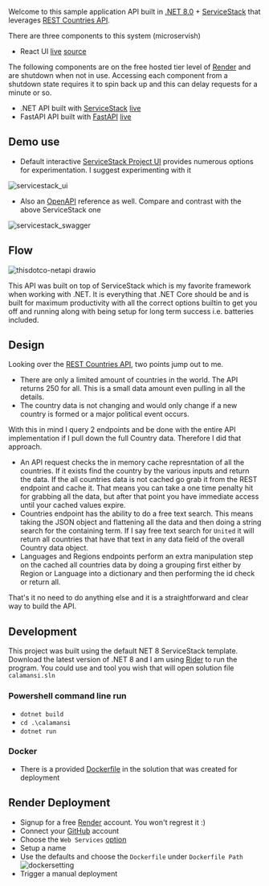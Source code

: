 Welcome to this sample application API built in [.NET 8.0](https://dotnet.microsoft.com/en-us/download/dotnet/8.0) + [ServiceStack](https://github.com/ServiceStack/ServiceStack) that leverages [REST Countries API](https://restcountries.com/).

There are three components to this system (microservish)
- React UI [live](https://thisdotco.onrender.com) [source](https://github.com/Siliconrob/thisdotco)

The following components are on the free hosted tier level of [Render](https://render.com/) and are shutdown when not in use.  Accessing each component from a shutdown state requires it to spin back up and this can delay requests for a minute or so.

- .NET API built with [ServiceStack](https://github.com/ServiceStack/ServiceStack) [live](https://calamansi.onrender.com) 
- FastAPI API built with [FastAPI](https://fastapi.tiangolo.com/) [live](https://restful-with-more-fastapi.onrender.com)

## Demo use

- Default interactive [ServiceStack Project UI](https://calamansi.onrender.com/ui) provides numerous options for experimentation.  I suggest experimenting with it

![servicestack_ui](https://github.com/user-attachments/assets/03e3b4e7-06c8-4aab-8c64-bc9d0bad1e7f)
 
- Also an [OpenAPI](https://calamansi.onrender.com/swagger/index.html) reference as well.  Compare and contrast with the above ServiceStack one

![servicestack_swagger](https://github.com/user-attachments/assets/686b1f66-2229-4022-826f-9c3a30a37028)

## Flow

![thisdotco-netapi drawio](https://github.com/user-attachments/assets/7bdb9ef3-f773-4521-a211-1bbbe80a159b)

This API was built on top of ServiceStack which is my favorite framework when working with .NET.  It is everything that .NET Core should be and is built for maximum productivity with all the correct options builtin to get you off and running along with being setup for long term success i.e. batteries included.

## Design

Looking over the [REST Countries API](https://restcountries.com/), two points jump out to me.

- There are only a limited amount of countries in the world.  The API returns 250 for all.  This is a small data amount even pulling in all the details.
- The country data is not changing and would only change if a new country is formed or a major political event occurs.

With this in mind I query 2 endpoints and be done with the entire API implementation if I pull down the full Country data.  Therefore I did that approach.
- An API request checks the in memory cache represntation of all the countries.  If it exists find the country by the various inputs and return the data.  If the all countries data is not cached go grab it from the REST endpoint and cache it.  That means you can take a one time penalty hit for grabbing all the data, but after that point you have immediate access until your cached values expire.
- Countries endpoint has the ability to do a free text search.  This means taking the JSON object and flattening all the data and then doing a string search for the containing term.  If I say free text search for `United` it will return all countries that have that text in any data field of the overall Country data object.
- Languages and Regions endpoints perform an extra manipulation step on the cached all countries data by doing a grouping first either by Region or Language into a dictionary and then performing the id check or return all.

That's it no need to do anything else and it is a straightforward and clear way to build the API.

## Development

This project was built using the default NET 8 ServiceStack template.  Download the latest version of .NET 8 and I am using [Rider](https://www.jetbrains.com/rider/) to run the program.  You could use and tool you wish that will open solution file `calamansi.sln`

### Powershell command line run 
- `dotnet build`
- `cd .\calamansi`
- `dotnet run`

### Docker
- There is a provided [Dockerfile](https://github.com/Siliconrob/calamansi/blob/main/Dockerfile) in the solution that was created for deployment

## Render Deployment

- Signup for a free [Render](https://dashboard.render.com/register) account.  You won't regrest it :)
- Connect your [GitHub](https://docs.render.com/github) account
- Choose the `Web Services` [option](https://docs.render.com/web-services)
 - Setup a name
 - Use the defaults and choose the `Dockerfile` under `Dockerfile Path`
 ![dockersetting](https://github.com/user-attachments/assets/ba1e469e-3240-4a57-9dad-bac740fea160)
 - Trigger a manual deployment
